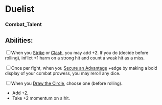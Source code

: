 # Duelist
### Combat_Talent


## Abilities:
<input type="checkbox" />When you [Strike](ironsworn/moves/combat/strike) or [Clash](ironsworn/moves/combat/clash), you may add +2. If you do (decide before rolling), inflict +1 harm on a strong hit and count a weak hit as a miss.

<input type="checkbox" />Once per fight, when you [Secure an Advantage](ironsworn/moves/adventure/secure_an_advantage) +edge by making a bold display of your combat prowess, you may reroll any dice.

<input type="checkbox" />When you [Draw the Circle](ironsworn/moves/relationship/draw_the_circle), choose one (before rolling).

  * Add +2.
  * Take +2 momentum on a hit.

